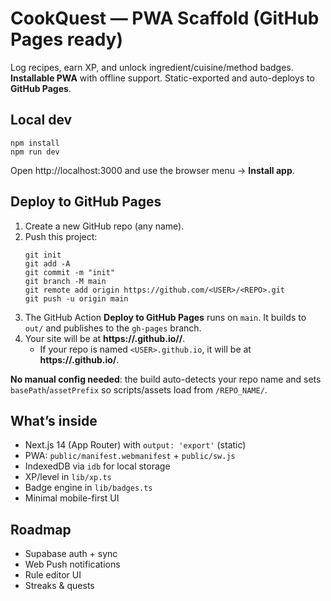 # CookQuest — PWA Scaffold (GitHub Pages ready)

Log recipes, earn XP, and unlock ingredient/cuisine/method badges. **Installable PWA** with offline support. Static-exported and auto-deploys to **GitHub Pages**.

## Local dev
```
npm install
npm run dev
```
Open http://localhost:3000 and use the browser menu → **Install app**.

## Deploy to GitHub Pages
1. Create a new GitHub repo (any name).
2. Push this project:
   ```
   git init
   git add -A
   git commit -m "init"
   git branch -M main
   git remote add origin https://github.com/<USER>/<REPO>.git
   git push -u origin main
   ```
3. The GitHub Action **Deploy to GitHub Pages** runs on `main`. It builds to `out/` and publishes to the `gh-pages` branch.
4. Your site will be at **https://<USER>.github.io/<REPO>/**.
   - If your repo is named `<USER>.github.io`, it will be at **https://<USER>.github.io/**.

**No manual config needed**: the build auto-detects your repo name and sets `basePath`/`assetPrefix` so scripts/assets load from `/REPO_NAME/`.

## What’s inside
- Next.js 14 (App Router) with `output: 'export'` (static)
- PWA: `public/manifest.webmanifest` + `public/sw.js`
- IndexedDB via `idb` for local storage
- XP/level in `lib/xp.ts`
- Badge engine in `lib/badges.ts`
- Minimal mobile-first UI

## Roadmap
- Supabase auth + sync
- Web Push notifications
- Rule editor UI
- Streaks & quests
